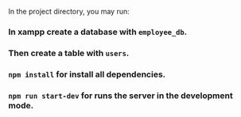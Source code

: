 In the project directory, you may run:

### In xampp create a database with `employee_db`.

### Then create a table with `users`.

### `npm install` for install all dependencies.

### `npm run start-dev` for runs the server in the development mode.